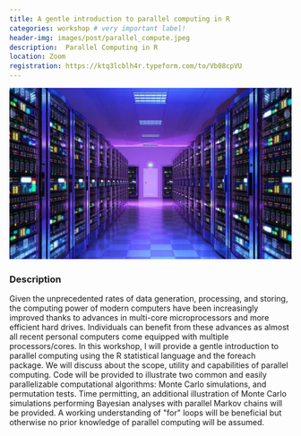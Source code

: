 ```yaml
---
title: A gentle introduction to parallel computing in R
categories: workshop # very important label!
header-img: images/post/parallel_compute.jpeg
description:  Parallel Computing in R
location: Zoom
registration: https://ktq3lcblh4r.typeform.com/to/Vb08cpVU
---
```


<div class="row">
<div class="col-sm-3"></div>
<div class="col-sm-6">
    <img src="/images/post/parallel_compute.jpeg">
</div>
<div class="col-sm-3"></div>
</div>

### Description

Given the unprecedented rates of data generation, processing, and storing, the computing power of modern computers have been increasingly improved thanks to advances in multi-core microprocessors and more efficient hard drives. Individuals can benefit from these advances as almost all recent personal computers come equipped with multiple processors/cores. In this workshop, I will provide a gentle introduction to parallel computing using the R statistical language and the foreach package. We will discuss about the scope, utility and capabilities of parallel computing. Code will be provided to illustrate two common and easily parallelizable computational algorithms: Monte Carlo simulations, and permutation tests. Time permitting, an additional illustration of Monte Carlo simulations performing Bayesian analyses with parallel Markov chains will be provided. A working understanding of "for" loops will be beneficial but otherwise no prior knowledge of parallel computing will be assumed.
